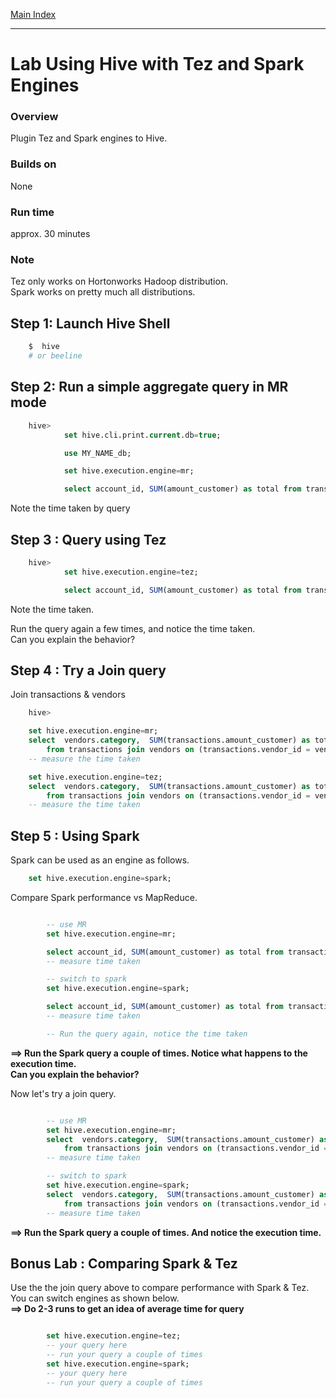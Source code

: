 <link rel='stylesheet' href='../assets/css/main.css'/>

[Main Index](../../README.md)

-----
# Lab  Using Hive with Tez and Spark Engines


### Overview
Plugin Tez and Spark engines to Hive.

### Builds on
None

### Run time
approx. 30 minutes

### Note
Tez only works on Hortonworks Hadoop distribution.  
Spark works on pretty much all distributions.


## Step 1: Launch Hive Shell
```bash
    $  hive
    # or beeline
```

## Step 2: Run a simple aggregate query in MR mode
```sql
    hive>
            set hive.cli.print.current.db=true;

            use MY_NAME_db;

            set hive.execution.engine=mr;  

            select account_id, SUM(amount_customer) as total from transactions group by account_id order by total desc limit 10;
```

Note the time taken by query

## Step 3 : Query using Tez

```sql
    hive>
            set hive.execution.engine=tez;  

            select account_id, SUM(amount_customer) as total from transactions group by account_id order by total desc limit 10;
```

Note the time taken.

Run the query again a few times, and notice the time taken.  
Can you explain the behavior?


## Step 4 : Try a Join query
Join transactions & vendors

```sql
    hive>

    set hive.execution.engine=mr;  
    select  vendors.category,  SUM(transactions.amount_customer) as total
        from transactions join vendors on (transactions.vendor_id = vendors.id) group by vendors.category ;
    -- measure the time taken

    set hive.execution.engine=tez;  
    select  vendors.category,  SUM(transactions.amount_customer) as total
        from transactions join vendors on (transactions.vendor_id = vendors.id) group by vendors.category ;
    -- measure the time taken
```

## Step 5 : Using Spark
Spark can be used as an engine as follows.
```sql
    set hive.execution.engine=spark;  
```

Compare Spark performance vs MapReduce.


```sql

        -- use MR
        set hive.execution.engine=mr;  

        select account_id, SUM(amount_customer) as total from transactions group by account_id order by total desc limit 10;
        -- measure time taken

        -- switch to spark
        set hive.execution.engine=spark;  

        select account_id, SUM(amount_customer) as total from transactions group by account_id order by total desc limit 10;
        -- measure time taken

        -- Run the query again, notice the time taken
```
**==> Run the Spark query a couple of times.  Notice what happens to the execution time.  
Can you explain the behavior?**

Now let's try a join query.

```sql

        -- use MR
        set hive.execution.engine=mr;  
        select  vendors.category,  SUM(transactions.amount_customer) as total
            from transactions join vendors on (transactions.vendor_id = vendors.id) group by vendors.category ;
        -- measure time taken

        -- switch to spark
        set hive.execution.engine=spark;  
        select  vendors.category,  SUM(transactions.amount_customer) as total
            from transactions join vendors on (transactions.vendor_id = vendors.id) group by vendors.category ;
        -- measure time taken

```
**==> Run the Spark query a couple of times.  And notice the execution time.**

## Bonus Lab : Comparing Spark & Tez
Use the the join query above to compare performance with Spark & Tez.  
You can switch engines as shown below.  
**==> Do 2-3 runs to get an idea of average time for query**

```sql

        set hive.execution.engine=tez;  
        -- your query here
        -- run your query a couple of times
        set hive.execution.engine=spark;  
        -- your query here
        -- run your query a couple of times
```

